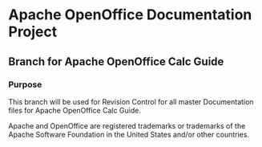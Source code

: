 # Apache OpenOffice Documentation Project

## Branch for Apache OpenOffice Calc Guide

### Purpose

This branch will be used for Revision Control for all master Documentation files for Apache OpenOffice Calc Guide. 


Apache and OpenOffice are registered trademarks or trademarks of the Apache Software Foundation in the United States and/or other countries.

